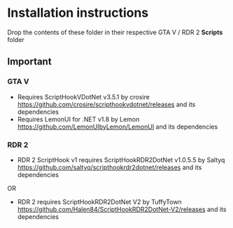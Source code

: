 # Installation instructions
Drop the contents of these folder in their respective GTA V / RDR 2 **Scripts** folder

## Important
### GTA V
- Requires ScriptHookVDotNet v3.5.1 by crosire https://github.com/crosire/scripthookvdotnet/releases and its dependencies
- Requires LemonUI for .NET v1.8 by Lemon https://github.com/LemonUIbyLemon/LemonUI and its dependencies

### RDR 2
- RDR 2 ScriptHook v1 requires ScriptHookRDR2DotNet v1.0.5.5 by Saltyq https://github.com/saltyq/scripthookrdr2dotnet/releases and its dependencies

OR

- RDR 2 requires ScriptHookRDR2DotNet V2 by TuffyTown https://github.com/Halen84/ScriptHookRDR2DotNet-V2/releases and its dependencies
